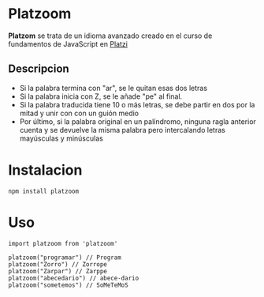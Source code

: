 # Platzoom

**Platzom** se trata de un idioma avanzado creado en el curso de fundamentos de JavaScript en [Platzi](https://platzi.com)

## Descripcion

- Si la palabra termina con "ar", se le quitan esas dos letras
- Si la palabra inicia con Z, se le añade "pe" al final.
- Si la palabra traducida tiene 10 o más letras, se debe partir en dos por la mitad y unir con con un guión medio
- Por último, si la palabra original en un palíndromo, ninguna ragla anterior cuenta y se devuelve la misma palabra pero intercalando letras mayúsculas y minúsculas

# Instalacion

```
npm install platzoom
```

# Uso

```
import platzoom from 'platzoom'

platzoom("programar") // Program
platzoom("Zorro") // Zorrope
platzoom("Zarpar") // Zarppe
platzoom("abecedario") // abece-dario
platzoom("sometemos") // SoMeTeMoS

```

